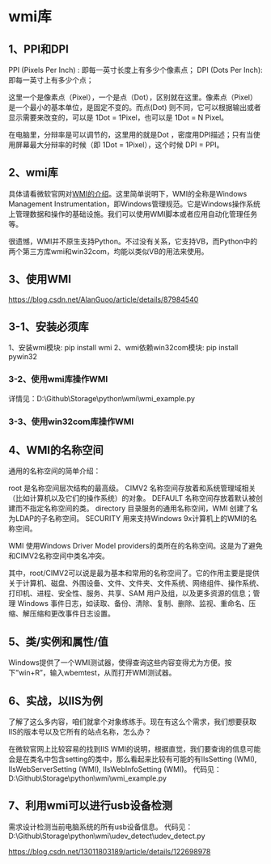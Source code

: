 # wmi库

## 1、PPI和DPI
PPI (Pixels Per Inch) : 即每一英寸长度上有多少个像素点；
DPI (Dots Per Inch): 即每一英寸上有多少个点；

这里一个是像素点（Pixel），一个是点（Dot），区别就在这里。像素点（Pixel）是一个最小的基本单位，是固定不变的。而点(Dot) 则不同，它可以根据输出或者显示需要来改变的，可以是 1Dot = 1Pixel，也可以是 1Dot = N Pixel。

在电脑里，分辩率是可以调节的，这里用的就是Dot ，密度用DPI描述；只有当使用屏幕最大分辩率的时候（即 1Dot = 1Pixel），这个时候 DPI = PPI。

## 2、wmi库
具体请看微软官网对[WMI的介绍](https://docs.microsoft.com/zh-cn/windows/win32/wmisdk/wmi-start-page?redirectedfrom=MSDN)。这里简单说明下，WMI的全称是Windows Management Instrumentation，即Windows管理规范。它是Windows操作系统上管理数据和操作的基础设施。我们可以使用WMI脚本或者应用自动化管理任务等。

很遗憾，WMI并不原生支持Python。不过没有关系，它支持VB，而Python中的两个第三方库wmi和win32com，均能以类似VB的用法来使用。

## 3、使用WMI
https://blog.csdn.net/AlanGuoo/article/details/87984540

## 3-1、安装必须库
1、安装wmi模块: pip install wmi
2、wmi依赖win32com模块: pip install pywin32

### 3-2、使用wmi库操作WMI
详情见：D:\Github\Storage\python\wmi\wmi_example.py

### 3-3、使用win32com库操作WMI

## 4、WMI的名称空间
通用的名称空间的简单介绍：

root 是名称空间层次结构的最高级。
CIMV2 名称空间存放着和系统管理域相关（比如计算机以及它们的操作系统）的对象。
DEFAULT 名称空间存放着默认被创建而不指定名称空间的类。
directory 目录服务的通用名称空间，WMI 创建了名为LDAP的子名称空间。
SECURITY 用来支持Windows 9x计算机上的WMI的名称空间。

WMI 使用Windows Driver Model providers的类所在的名称空间。这是为了避免和CIMV2名称空间中类名冲突。

其中，root/CIMV2可以说是最为基本和常用的名称空间了。它的作用主要是提供关于计算机、磁盘、外围设备、文件、文件夹、文件系统、网络组件、操作系统、打印机、进程、安全性、服务、共享、SAM 用户及组，以及更多资源的信息；管理 Windows 事件日志，如读取、备份、清除、复制、删除、监视、重命名、压缩、解压缩和更改事件日志设置。

## 5、类/实例和属性/值
Windows提供了一个WMI测试器，使得查询这些内容变得尤为方便。按下”win+R”，输入wbemtest，从而打开WMI测试器。

## 6、实战，以IIS为例
了解了这么多内容，咱们就拿个对象练练手。现在有这么个需求，我们想要获取IIS的版本号以及它所有的站点名称，怎么办？

在微软官网上比较容易的找到IIS WMI的说明，根据直觉，我们要查询的信息可能会是在类名中包含setting的类中，那么看起来比较有可能的有IIsSetting (WMI), IIsWebServerSetting (WMI), IIsWebInfoSetting (WMI)。
代码见：D:\Github\Storage\python\wmi\wmi_example.py

## 7、利用wmi可以进行usb设备检测
需求设计检测当前电脑系统的所有usb设备信息。
代码见：D:\Github\Storage\python\wmi\udev_detect\udev_detect.py

https://blog.csdn.net/13011803189/article/details/122698978




